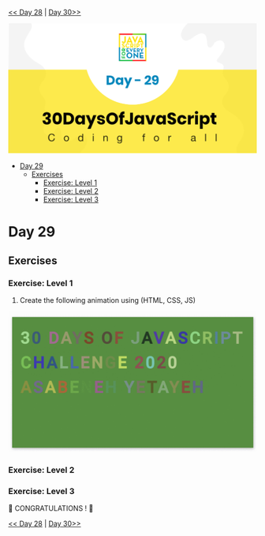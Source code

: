 

[<< Day 28](../28_Day_Mini_project_leaderboard/28_day_mini_project_leaderboard.md) | [Day 30>>](../30_Day_Mini_project_final/30_day_mini_project_final.md)

![Thirty Days Of JavaScript](../images/banners/day_1_29.png)

- [Day 29](#day-29)
	- [Exercises](#exercises)
		- [Exercise: Level 1](#exercise-level-1)
		- [Exercise: Level 2](#exercise-level-2)
		- [Exercise: Level 3](#exercise-level-3)

# Day 29

## Exercises

### Exercise: Level 1

1. Create the following animation using (HTML, CSS, JS)

![Slider](./../images/projects/dom_min_project_30DaysOfJavaScript_color_changing_day_9.1.gif)


### Exercise: Level 2

### Exercise: Level 3

🎉 CONGRATULATIONS ! 🎉

[<< Day 28](../28_Day_Mini_project_leaderboard/28_day_mini_project_leaderboard.md) | [Day 30>>](../30_Day_Mini_project_final/30_day_mini_project_final.md)
